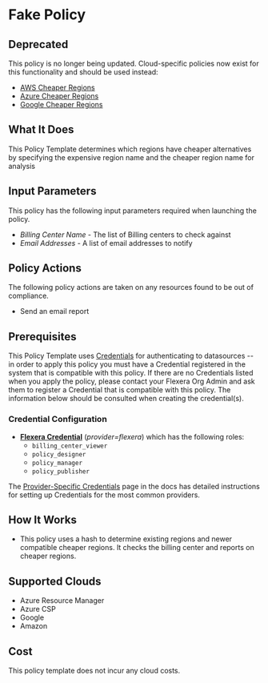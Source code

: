 # Fake Policy

## Deprecated

This policy is no longer being updated. Cloud-specific policies now exist for this functionality and should be used instead:

- [AWS Cheaper Regions](https://github.com/flexera-public/policy_templates/tree/master/cost/aws/cheaper_regions/)
- [Azure Cheaper Regions](https://github.com/flexera-public/policy_templates/tree/master/cost/azure/cheaper_regions/)
- [Google Cheaper Regions](https://github.com/flexera-public/policy_templates/tree/master/cost/google/cheaper_regions/)

## What It Does

This Policy Template determines which regions have cheaper alternatives by specifying the expensive region name and the cheaper region name for analysis

## Input Parameters

This policy has the following input parameters required when launching the policy.

- *Billing Center Name* - The list of Billing centers to check against
- *Email Addresses* - A list of email addresses to notify

## Policy Actions

The following policy actions are taken on any resources found to be out of compliance.

- Send an email report

## Prerequisites

This Policy Template uses [Credentials](https://docs.flexera.com/flexera/EN/Automation/ManagingCredentialsExternal.htm) for authenticating to datasources -- in order to apply this policy you must have a Credential registered in the system that is compatible with this policy. If there are no Credentials listed when you apply the policy, please contact your Flexera Org Admin and ask them to register a Credential that is compatible with this policy. The information below should be consulted when creating the credential(s).

### Credential Configuration

- [**Flexera Credential**](https://docs.flexera.com/flexera/EN/Automation/ProviderCredentials.htm) (*provider=flexera*) which has the following roles:
  - `billing_center_viewer`
  - `policy_designer`
  - `policy_manager`
  - `policy_publisher`

The [Provider-Specific Credentials](https://docs.flexera.com/flexera/EN/Automation/ProviderCredentials.htm) page in the docs has detailed instructions for setting up Credentials for the most common providers.

## How It Works

- This policy uses a hash to determine existing regions and newer compatible cheaper regions. It checks the billing center and reports on cheaper regions.

## Supported Clouds

- Azure Resource Manager
- Azure CSP
- Google
- Amazon

## Cost

This policy template does not incur any cloud costs.
